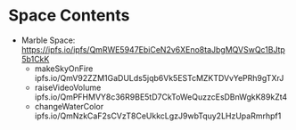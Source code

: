 # Space Contents

- Marble Space: https://ipfs.io/ipfs/QmRWE5947EbiCeN2v6XEno8taJbgMQVSwQc1BJtp5b1CkK
  - makeSkyOnFire ipfs.io/QmV92ZZM1GaDULds5jqb6Vk5ESTcMZKTDVvYePRh9gTXrJ
  - raiseVideoVolume ipfs.io/QmPFHMVY8c36R9BE5tD7CkToWeQuzzcEsDBnWgkK89kZt4
  - changeWaterColor ipfs.io/QmNzkCaF2sCVzT8CeUkkcLgzJ9wbTquy2LHzUpaRmrhpf1
